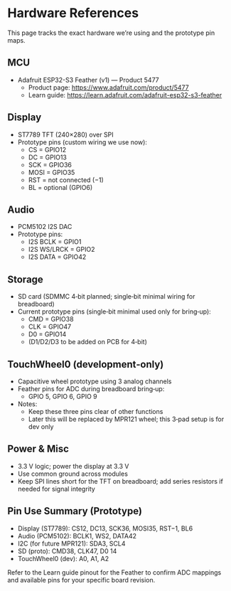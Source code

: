 # Hardware References

This page tracks the exact hardware we’re using and the prototype pin maps.

## MCU
- Adafruit ESP32-S3 Feather (v1) — Product 5477
  - Product page: https://www.adafruit.com/product/5477
  - Learn guide: https://learn.adafruit.com/adafruit-esp32-s3-feather

## Display
- ST7789 TFT (240×280) over SPI
- Prototype pins (custom wiring we use now):
  - CS = GPIO12
  - DC = GPIO13
  - SCK = GPIO36
  - MOSI = GPIO35
  - RST = not connected (−1)
  - BL  = optional (GPIO6)

## Audio
- PCM5102 I2S DAC
- Prototype pins:
  - I2S BCLK = GPIO1
  - I2S WS/LRCK = GPIO2
  - I2S DATA = GPIO42

## Storage
- SD card (SDMMC 4‑bit planned; single‑bit minimal wiring for breadboard)
- Current prototype pins (single‑bit minimal used only for bring‑up):
  - CMD = GPIO38
  - CLK = GPIO47
  - D0  = GPIO14
  - (D1/D2/D3 to be added on PCB for 4‑bit)

## TouchWheel0 (development‑only)
- Capacitive wheel prototype using 3 analog channels
- Feather pins for ADC during breadboard bring‑up:
  - GPIO 5, GPIO 6, GPIO 9
- Notes:
  - Keep these three pins clear of other functions
  - Later this will be replaced by MPR121 wheel; this 3‑pad setup is for dev only

## Power & Misc
- 3.3 V logic; power the display at 3.3 V
- Use common ground across modules
- Keep SPI lines short for the TFT on breadboard; add series resistors if needed for signal integrity

## Pin Use Summary (Prototype)
- Display (ST7789): CS12, DC13, SCK36, MOSI35, RST−1, BL6
- Audio (PCM5102): BCLK1, WS2, DATA42
- I2C (for future MPR121): SDA3, SCL4
- SD (proto): CMD38, CLK47, D0 14
- TouchWheel0 (dev): A0, A1, A2

Refer to the Learn guide pinout for the Feather to confirm ADC mappings and available pins for your specific board revision.
